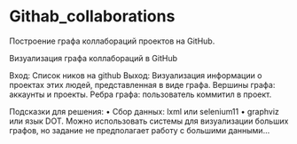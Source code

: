# Githab_collaborations
Построение графа коллабораций проектов на GitHub.

Визуализация графа коллабораций в GitHub 

Вход: Список ников на github 
Выход: Визуализация информации о проектах этих людей, представленная в виде графа. Вершины графа: аккаунты и проекты. Ребра графа: пользователь коммитил в проект. 

Подсказки для решения: 
• Сбор данных: lxml или selenium11 
• graphviz или язык DOT. Можно использовать системы для визуализации больших графов, но задание не предполагает работу с большими данными…
